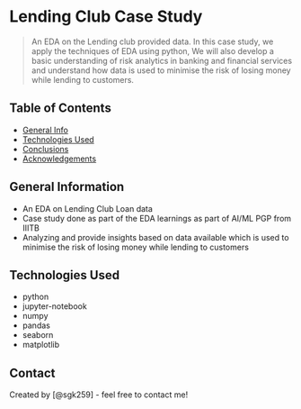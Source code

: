 # Lending Club Case Study
> An EDA on the Lending club provided data. In this case study, we apply the techniques of EDA using python,
> We will also develop a basic understanding of risk analytics in banking and financial services and understand how data is used to minimise the risk of losing money while lending to customers.


## Table of Contents
* [General Info](#general-information)
* [Technologies Used](#technologies-used)
* [Conclusions](#conclusions)
* [Acknowledgements](#acknowledgements)


## General Information
- An EDA on Lending Club Loan data 
- Case study done as part of the EDA learnings as part of AI/ML PGP from IIITB
- Analyzing and provide insights based on data available which is used to minimise the risk of losing money while lending to customers

## Technologies Used
- python
- jupyter-notebook
- numpy
- pandas
- seaborn
- matplotlib
  
## Contact
Created by [@sgk259] - feel free to contact me!
